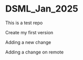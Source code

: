 # DSML_Jan_2025
 This is a test repo
 
 Create my first version

 Adding a new change

 Adding a change on remote
